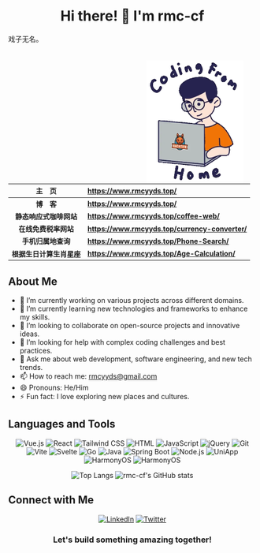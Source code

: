 <h1 align="center">Hi there! 👋 I'm rmc-cf</h1>


<pre>
戏子无名。
                                                                                    -- 加油💪
</pre>


<img src="https://raw.githubusercontent.com/rmc-cf/rmc-cf/main/boy.webp" width="250" height="250" style="object-fit:contain;" align="right" alt="Code Boy">

|   主&emsp;页   | <https://www.rmcyyds.top/>                                      |
| :------------: | :------------------------------------------------------- |
| **博&emsp;客** | **<https://www.rmcyyds.top/>**  
| **静态响应式咖啡网站** | **<https://www.rmcyyds.top/coffee-web/>**
|**在线免费税率网站**| **<https://www.rmcyyds.top/currency-converter/>** 
|**手机归属地查询**| **<https://www.rmcyyds.top/Phone-Search/>** 
|**根据生日计算生肖星座**| **<https://www.rmcyyds.top/Age-Calculation/>** 





## About Me

- 🔭 I’m currently working on various projects across different domains.
- 🌱 I’m currently learning new technologies and frameworks to enhance my skills.
- 👯 I’m looking to collaborate on open-source projects and innovative ideas.
- 🤔 I’m looking for help with complex coding challenges and best practices.
- 💬 Ask me about web development, software engineering, and new tech trends.
- 📫 How to reach me: [rmcyyds@gmail.com](mailto:rmcyyds@gmail.com)
- 😄 Pronouns: He/Him
- ⚡ Fun fact: I love exploring new places and cultures.

## Languages and Tools

<p align="center">
  <img src="https://img.shields.io/badge/-Vue.js-4FC08D?logo=vue.js&logoColor=white" alt="Vue.js" />
  <img src="https://img.shields.io/badge/-React-61DAFB?logo=react&logoColor=white" alt="React" />
  <img src="https://img.shields.io/badge/-Tailwind%20CSS-38B2AC?logo=tailwind-css&logoColor=white" alt="Tailwind CSS" />
  <img src="https://img.shields.io/badge/-HTML-E34F26?logo=html5&logoColor=white" alt="HTML" />
  <img src="https://img.shields.io/badge/-JavaScript-F7DF1E?logo=javascript&logoColor=black" alt="JavaScript" />
  <img src="https://img.shields.io/badge/-jQuery-0769AD?logo=jquery&logoColor=white" alt="jQuery" />
  <img src="https://img.shields.io/badge/-Git-F05032?logo=git&logoColor=white" alt="Git" />
  <img src="https://img.shields.io/badge/-Vite-646CFF?logo=vite&logoColor=white" alt="Vite" />
  <img src="https://img.shields.io/badge/-Svelte-FF3E00?logo=svelte&logoColor=white" alt="Svelte" />
  <img src="https://img.shields.io/badge/-Go-00ADD8?logo=go&logoColor=white" alt="Go" />
  <img src="https://img.shields.io/badge/-Java-007396?logo=java&logoColor=white" alt="Java" />
  <img src="https://img.shields.io/badge/-Spring%20Boot-6DB33F?logo=spring-boot&logoColor=white" alt="Spring Boot" />
  <img src="https://img.shields.io/badge/-Node.js-339933?logo=node.js&logoColor=white" alt="Node.js" />
  <img src="https://img.shields.io/badge/-UniApp-007ACC?logo=uniapp&logoColor=white" alt="UniApp" />
  <img src="https://img.shields.io/badge/-HarmonyOS-000000?logo=harmonyos&logoColor=white" alt="HarmonyOS" />
  <img src="https://img.shields.io/badge/-Less-CC6699?logo=Less&logoColor=white" alt="HarmonyOS" />
  
</p>

<p align="center">
  <img src="https://github-readme-stats.vercel.app/api/top-langs/?username=rmc-cf&layout=compact&theme=radical" alt="Top Langs" />
  
  <img src="https://github-readme-stats.vercel.app/api?username=rmc-cf&show_icons=true&theme=radical" alt="rmc-cf's GitHub stats" />
</p>

## Connect with Me

<p align="center">
  <a href="https://www.linkedin.com/in/rmc-cf/"><img src="https://img.shields.io/badge/-LinkedIn-0077B5?logo=linkedin&logoColor=white" alt="LinkedIn" /></a>
  <a href="https://twitter.com/rmc-cf"><img src="https://img.shields.io/badge/-Twitter-1DA1F2?logo=twitter&logoColor=white" alt="Twitter" /></a>
</p>

<h3 align="center">Let's build something amazing together!</h3>

